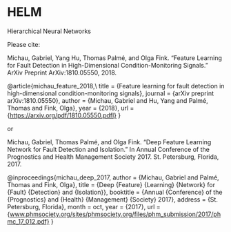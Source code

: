 # HELM
Hierarchical Neural Networks

Please cite:

Michau, Gabriel, Yang Hu, Thomas Palmé, and Olga Fink. “Feature Learning for Fault Detection in High-Dimensional Condition-Monitoring Signals.” ArXiv Preprint ArXiv:1810.05550, 2018.

@article{michau_feature_2018,\\
	title = {Feature learning for fault detection in high-dimensional condition-monitoring signals},
	journal = {arXiv preprint arXiv:1810.05550},
	author = {Michau, Gabriel and Hu, Yang and Palmé, Thomas and Fink, Olga},
	year = {2018},
	url = {https://arxiv.org/pdf/1810.05550.pdfl}
}

or 

Michau, Gabriel, Thomas Palmé, and Olga Fink. “Deep Feature Learning Network for Fault Detection and Isolation.” In Annual Conference of the Prognostics and Health Management Society 2017. St. Petersburg, Florida, 2017.

@inproceedings{michau_deep_2017,
	author = {Michau, Gabriel and Palmé, Thomas and Fink, Olga},
  title = {Deep {Feature} {Learning} {Network} for {Fault} {Detection} and {Isolation}},
  booktitle = {Annual {Conference} of the {Prognostics} and {Health} {Management} {Society} 2017},
  address = {St. Petersburg, Florida},
	month = oct,
	year = {2017},
	url = {www.phmsociety.org/sites/phmsociety.org/files/phm_submission/2017/phmc_17_012.pdf}
}
